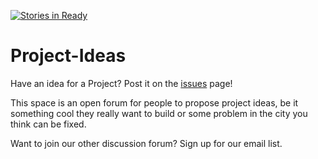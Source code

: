 [![Stories in Ready](https://badge.waffle.io/CodeForMarin/Project-Ideas.png?label=ready&title=Ready)](https://waffle.io/CodeForMarin/Project-Ideas)
# Project-Ideas
Have an idea for a Project?  Post it on the [issues](https://github.com/codeformarin/Project-Ideas/issues) page!



This space is an open forum for people to propose project ideas, be it something cool they really want to build or some problem in the city you think can be fixed.



Want to join our other discussion forum?  Sign up for our email list.

